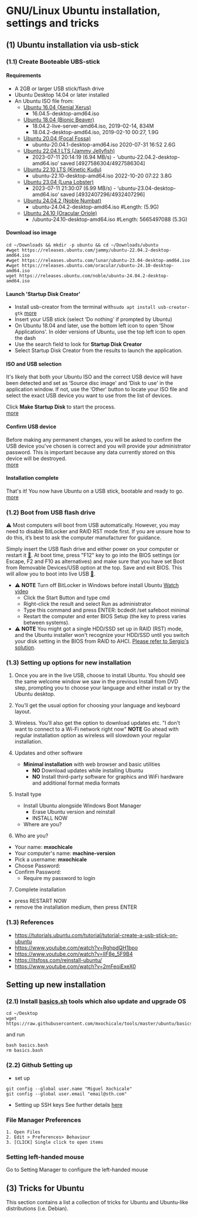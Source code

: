 # GNU/Linux Ubuntu installation, settings and tricks

## (1) Ubuntu installation via usb-stick

### (1.1) Create Booteable UBS-stick 

#### Requirements
* A 2GB or larger USB stick/flash drive
* Ubuntu Desktop 14.04 or later installed
* An Ubuntu ISO file from:
	* [Ubuntu 16.04 (Xenial Xerus)](http://releases.ubuntu.com/16.04/)
		* 16.04.5-desktop-amd64.iso
	* [Ubuntu 18.04 (Bionic Beaver)](http://releases.ubuntu.com/18.04/)
		* 18.04.2-live-server-amd64.iso, 2019-02-14, 834M
		* 18.04.2-desktop-amd64.iso, 2019-02-10 00:27, 1.9G
	* [Ubuntu 20.04 (Focal Fossa)](http://releases.ubuntu.com/focal/)
		* ubuntu-20.04.1-desktop-amd64.iso	2020-07-31 16:52 	2.6G  
	* [Ubuntu 22.04.1 LTS (Jammy Jellyfish)](https://releases.ubuntu.com/jammy/)
		* 2023-07-11 20:14:19 (6.94 MB/s) - ‘ubuntu-22.04.2-desktop-amd64.iso’ saved [4927586304/4927586304]
	* [Ubuntu 22.10 LTS (Kinetic Kudu)](https://releases.ubuntu.com/kinetic/)
		* ubuntu-22.10-desktop-amd64.iso	2022-10-20 07:22	3.8G	
	* [Ubuntu 23.04 (Luna Lobster)](https://releases.ubuntu.com/lunar/)
		* 2023-07-11 21:30:07 (6.99 MB/s) - ‘ubuntu-23.04-desktop-amd64.iso’ saved [4932407296/4932407296]
	* [Ubuntu 24.04.2 (Noble Numbat)](https://releases.ubuntu.com/noble/)
		* ubuntu-24.04.2-desktop-amd64.iso  #Length: (5.9G)
	* [Ubuntu 24.10 (Oracular Oriole)](https://releases.ubuntu.com/oracular/)
		* /ubuntu-24.10-desktop-amd64.iso #Length: 5665497088 (5.3G)

#### Download iso image
```
cd ~/Downloads && mkdir -p ubuntu && cd ~/Downloads/ubuntu
#wget https://releases.ubuntu.com/jammy/ubuntu-22.04.2-desktop-amd64.iso
#wget https://releases.ubuntu.com/lunar/ubuntu-23.04-desktop-amd64.iso
#wget https://releases.ubuntu.com/oracular/ubuntu-24.10-desktop-amd64.iso
wget https://releases.ubuntu.com/noble/ubuntu-24.04.2-desktop-amd64.iso
```

#### Launch 'Startup Disk Creator'
* Install usb-creator from the terminal with`sudo apt install usb-creator-gtk` [more](https://tutorials.ubuntu.com/tutorial/tutorial-create-a-usb-stick-on-ubuntu#2)
* Insert your USB stick (select ‘Do nothing' if prompted by Ubuntu)  
* On Ubuntu 18.04 and later, use the bottom left icon to open ‘Show Applications'. In older versions of Ubuntu, use the top left icon to open the dash  
* Use the search field to look for **Startup Disk Creator**   
* Select Startup Disk Creator from the results to launch the application. 

#### ISO and USB selection
It's likely that both your Ubuntu ISO and the correct USB device will have been 
detected and set as ‘Source disc image' and ‘Disk to use' in the application window. 
If not, use the ‘Other' button to locate your ISO file and select the exact USB 
device you want to use from the list of devices.

Click **Make Startup Disk** to start the process.  
[more](https://tutorials.ubuntu.com/tutorial/tutorial-create-a-usb-stick-on-ubuntu#3)

#### Confirm USB device
Before making any permanent changes, you will be asked to confirm the USB 
device you've chosen is correct and you will provide your administrator password. 
This is important because any data currently stored on this device will be destroyed.  
[more](https://tutorials.ubuntu.com/tutorial/tutorial-create-a-usb-stick-on-ubuntu#4)


#### Installation complete  
That's it! You now have Ubuntu on a USB stick, bootable and ready to go.  
[more](https://tutorials.ubuntu.com/tutorial/tutorial-create-a-usb-stick-on-ubuntu#5)

### (1.2) Boot from USB flash drive

:warning: Most computers will boot from USB automatically. However, you may need to disable BitLocker and RAID RST mode first. If you are unsure how to do this, it’s best to ask the computer manufacturer for guidance.

Simply insert the USB flash drive and either power on your computer or restart it [:link:](https://tutorials.ubuntu.com/tutorial/tutorial-install-ubuntu-desktop#3). 
At boot time, press "F12" key to go into the BIOS settings (or Escape, F2 and F10 as alternatives) and make sure that you have set Boot from Removable Devices/USB option at the top. Save and exit BIOS. This will allow you to boot into live USB [:link:](https://itsfoss.com/reinstall-ubuntu/).

* :warning: **NOTE** Turn off BitLocker in Windows before install Ubuntu [Watch video](https://www.youtube.com/watch?v=2mFeoiExeX0)
  * Click the Start Button and type cmd
  * Right-click the result and select Run as administrator
  * Type this command and press ENTER: bcdedit /set safeboot minimal
  * Restart the computer and enter BIOS Setup (the key to press varies between systems).
* :warning: **NOTE** You might got a single HDD/SSD set up in RAID (RST) mode, and the Ubuntu installer won't recognize your HDD/SSD until you switch your disk setting in the BIOS from RAID to AHCI. [Please refer to Sergio's solution](https://superuser.com/questions/1672500/ubuntu-installation-with-intel-rst).

### (1.3) Setting up options for new installation
1. Once you are in the live USB, choose to install Ubuntu. 
	You should see the same welcome window we saw in the previous 
	Install from DVD step, prompting you to choose your language 
	and either install or try the Ubuntu desktop.
2. You’ll get the usual option for choosing your language and keyboard layout. 
3. Wireless. You’ll also get the option to download updates etc.
	"I don't want to connect to a Wi-Fi network right now"
	**NOTE** Go ahead with regular installation option as wireless will slowdown your regular installation.

4. Updates and other software
	* **Minimal installation** with web browser and basic utilities
  		* **NO** Download updates while installing Ubuntu
	  	* **NO** Install third-party software for graphics and WiFi hardware and additional format media formats
5. Install type
	* Install Ubuntu alongside Windows Boot Manager
		* Erase Ubuntu version and reinstall 
		* INSTALL NOW
	* Where are you?

6. Who are you?
  * Your name: **mxochicale**
  * Your computer's name: **machine-version**
  * Pick a username: **mxochicale**
  * Choose Password:
  * Confirm Password:
    * Require my password to login

7. Complete installation
  * press RESTART NOW
  * remove the installation medium, then press ENTER

### (1.3) References
* https://tutorials.ubuntu.com/tutorial/tutorial-create-a-usb-stick-on-ubuntu
* https://www.youtube.com/watch?v=RghpdQH1bpo
* https://www.youtube.com/watch?v=lIF8e_5F9B4
* https://itsfoss.com/reinstall-ubuntu/
* https://www.youtube.com/watch?v=2mFeoiExeX0 


## Setting up new installation
### (2.1) Install [basics.sh](basics.sh) tools which also update and upgrade OS
```
cd ~/Desktop
wget https://raw.githubusercontent.com/mxochicale/tools/master/ubuntu/basics.bash
```
and run
```
bash basics.bash
rm basics.bash 
```

### (2.2) Github Setting up
* set up
```
git config --global user.name "Miguel Xochicale"
git config --global user.email "email@sth.com"
```
* Setting up SSH keys
See further details [here](../github/SSH.md)


### File Manager Preferences
	1. Open Files
	2. Edit > Preferences> Behaviour
	3. [CLICK] Single click to open items


### Setting left-handed mouse
  Go to Setting Manager to configure the left-handed mouse


## (3) Tricks for Ubuntu
This section contains a list a collection of tricks for Ubuntu and Ubuntu-like distributions (i.e. Debian).


